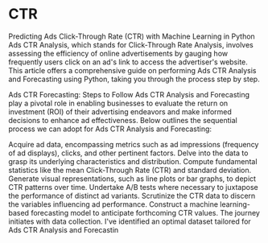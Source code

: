 # CTR
Predicting Ads Click-Through Rate (CTR) with Machine Learning in Python
Ads CTR Analysis, which stands for Click-Through Rate Analysis, involves assessing the efficiency of online advertisements by gauging how frequently users click on an ad's link to access the advertiser's website. This article offers a comprehensive guide on performing Ads CTR Analysis and Forecasting using Python, taking you through the process step by step.

Ads CTR Forecasting: Steps to Follow Ads CTR Analysis and Forecasting play a pivotal role in enabling businesses to evaluate the return on investment (ROI) of their advertising endeavors and make informed decisions to enhance ad effectiveness. Below outlines the sequential process we can adopt for Ads CTR Analysis and Forecasting:

Acquire ad data, encompassing metrics such as ad impressions (frequency of ad displays), clicks, and other pertinent factors.
Delve into the data to grasp its underlying characteristics and distribution. Compute fundamental statistics like the mean Click-Through Rate (CTR) and standard deviation.
Generate visual representations, such as line plots or bar graphs, to depict CTR patterns over time.
Undertake A/B tests where necessary to juxtapose the performance of distinct ad variants.
Scrutinize the CTR data to discern the variables influencing ad performance.
Construct a machine learning-based forecasting model to anticipate forthcoming CTR values. The journey initiates with data collection. I've identified an optimal dataset tailored for Ads CTR Analysis and Forecastin
